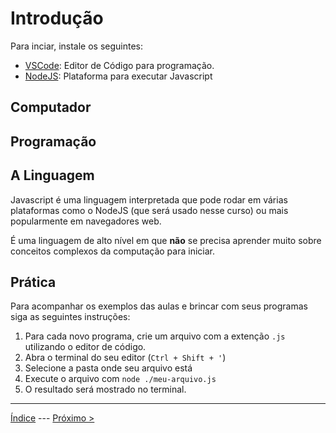 # Introdução

>

Para inciar, instale os seguintes:

- [VSCode](https://code.visualstudio.com/download): Editor de Código para programação.
- [NodeJS](https://nodejs.org/en/download): Plataforma para executar Javascript

## Computador

## Programação


## A Linguagem

Javascript é uma linguagem interpretada que pode rodar em várias plataformas como o NodeJS (que será usado nesse curso) ou mais popularmente em navegadores web.

É uma linguagem de alto nível em que **não** se precisa aprender muito sobre conceitos complexos da computação para iniciar.

## Prática

Para acompanhar os exemplos das aulas e brincar com seus programas siga as seguintes instruções:

1. Para cada novo programa, crie um arquivo com a extenção `.js` utilizando o editor de código.
2. Abra o terminal do seu editor (`Ctrl + Shift + '`)
3. Selecione a pasta onde seu arquivo está
4. Execute o arquivo com `node ./meu-arquivo.js`
5. O resultado será mostrado no terminal.


---
[Índice](./index.md) --- [Próximo >](./data-types.md)